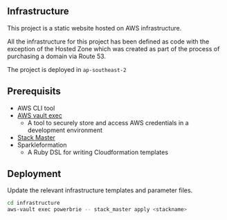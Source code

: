 ## Infrastructure

This project is a static website hosted on AWS infrastructure.

All the infrastructure for this project has been defined as code with the exception of the Hosted Zone which was created as part of the process of purchasing a domain via Route 53.

The project is deployed in `ap-southeast-2`

## Prerequisits

- AWS CLI tool
- [AWS vault exec](https://github.com/99designs/aws-vault) 
    - A tool to securely store and access AWS credentials in a development environment
- [Stack Master](stack_master)
- Sparkleformation 
    - A Ruby DSL for writing Cloudformation templates

## Deployment

Update the relevant infrastructure templates and parameter files.

```bash
cd infrastructure
aws-vault exec powerbrie -- stack_master apply <stackname>
```


[stack_master]: https://github.com/envato/stack_master